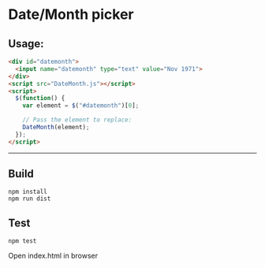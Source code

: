 # Date/Month picker


## Usage:
```html
<div id="datemonth">
  <input name="datemonth" type="text" value="Nov 1971">
</div>
<script src="DateMonth.js"></script>
<script>
  $(function() {
    var element = $("#datemonth")[0];

    // Pass the element to replace:
    DateMonth(element);
  });
</script>
```
----

## Build

    npm install
    npm run dist

## Test

    npm test

Open index.html in browser
